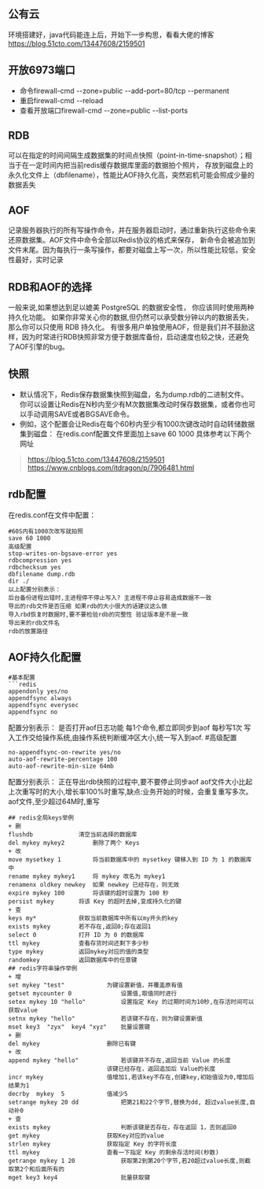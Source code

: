 ## 公有云
环境搭建好，java代码能连上后，开始下一步构思，看看大佬的博客
https://blog.51cto.com/13447608/2159501
## 开放6973端口
+ 命令firewall-cmd --zone=public --add-port=80/tcp --permanent
+ 重启firewall-cmd --reload
+ 查看开放端口firewall-cmd --zone=public --list-ports
## RDB
可以在指定的时间间隔生成数据集的时间点快照（point-in-time-snapshot）；相当于在一定时间内把当前redis缓存数据库里面的数据拍个照片，
存放到磁盘上的永久化文件上（dbfilename），性能比AOF持久化高，突然宕机可能会照成少量的数据丢失
## AOF
记录服务器执行的所有写操作命令，并在服务器启动时，通过重新执行这些命令来还原数据集。AOF文件中命令全部以Redis协议的格式来保存，
新命令会被追加到文件末尾。因为每执行一条写操作，都要对磁盘上写一次，所以性能比较低，安全性最好，实时记录
## RDB和AOF的选择
一般来说,如果想达到足以媲美 PostgreSQL 的数据安全性， 你应该同时使用两种持久化功能。
如果你非常关心你的数据,但仍然可以承受数分钟以内的数据丢失， 那么你可以只使用 RDB 持久化。
有很多用户单独使用AOF，但是我们并不鼓励这样，因为时常进行RDB快照非常方便于数据库备份，启动速度也较之快，还避免了AOF引擎的bug。
## 快照
+ 默认情况下，Redis保存数据集快照到磁盘，名为dump.rdb的二进制文件。
你可以设置让Redis在N秒内至少有M次数据集改动时保存数据集，或者你也可以手动调用SAVE或者BGSAVE命令。
+ 例如，这个配置会让Redis在每个60秒内至少有1000次键改动时自动转储数据集到磁盘：
在redis.conf配置文件里面加上save 60 1000
具体参考以下两个网址
> https://blog.51cto.com/13447608/2159501
https://www.cnblogs.com/itdragon/p/7906481.html
## rdb配置
在redis.conf在文件中配置：
```redis
#60S内有1000次改写就拍照
save 60 1000 
高级配置
stop-writes-on-bgsave-error yes
rdbcompression yes 
rdbchecksum yes
dbfilename dump.rdb
dir ./ 
以上配置分别表示：
后台备份进程出错时,主进程停不停止写入? 主进程不停止容易造成数据不一致 
导出的rdb文件是否压缩 如果rdb的大小很大的话建议这么做
导入rbd恢复时数据时,要不要检验rdb的完整性 验证版本是不是一致
导出来的rdb文件名
rdb的放置路径
```
## AOF持久化配置
```redis
#基本配置
```redis
appendonly yes/no
appendfsync always
appendfsync everysec
appendfsync no
```
配置分别表示：
是否打开aof日志功能
每1个命令,都立即同步到aof 
每秒写1次
写入工作交给操作系统,由操作系统判断缓冲区大小,统一写入到aof.
#高级配置
```redis
no-appendfsync-on-rewrite yes/no
auto-aof-rewrite-percentage 100 
auto-aof-rewrite-min-size 64mb
```
配置分别表示：
正在导出rdb快照的过程中,要不要停止同步aof
aof文件大小比起上次重写时的大小,增长率100%时重写,缺点:业务开始的时候，会重复重写多次。
aof文件,至少超过64M时,重写
```
## redis全局keys举例
+ 删 
flushdb             清空当前选择的数据库 
del mykey mykey2        删除了两个 Keys 
+ 改 
move mysetkey 1         将当前数据库中的 mysetkey 键移入到 ID 为 1 的数据库中 
rename mykey mykey1     将 mykey 改名为 mykey1 
renamenx oldkey newkey  如果 newkey 已经存在，则无效 
expire mykey 100        将该键的超时设置为 100 秒
persist mykey       将该 Key 的超时去掉,变成持久化的键 
+ 查 
keys my*            获取当前数据库中所有以my开头的key 
exists mykey        若不存在,返回0;存在返回1 
select 0            打开 ID 为 0 的数据库 
ttl mykey           查看存货时间还剩下多少秒
type mykey          返回mykey对应的值的类型 
randomkey           返回数据库中的任意键
## redis字符串操作举例
+ 增
set mykey "test"            为键设置新值，并覆盖原有值
getset mycounter 0              设置值,取值同时进行
setex mykey 10 "hello"          设置指定 Key 的过期时间为10秒,在存活时间可以获取value
setnx mykey "hello"             若该键不存在，则为键设置新值
mset key3  "zyx"  key4 "xyz"    批量设置键
+ 删
del mykey                   删除已有键
+ 改
append mykey "hello"            若该键并不存在,返回当前 Value 的长度
                            该键已经存在，返回追加后 Value的长度
incr mykey                  值增加1,若该key不存在,创建key,初始值设为0,增加后结果为1
decrby  mykey  5            值减少5
setrange mykey 20 dd            把第21和22个字节,替换为dd, 超过value长度,自动补0
+ 查  
exists mykey                    判断该键是否存在，存在返回 1，否则返回0
get mykey                   获取Key对应的value
strlen mykey                获取指定 Key 的字符长度
ttl mykey                   查看一下指定 Key 的剩余存活时间(秒数)
getrange mykey 1 20             获取第2到第20个字节,若20超过value长度,则截取第2个和后面所有的
mget key3 key4                  批量获取键
